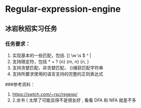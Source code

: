 # Regular-expression-engine
## 冰岩秋招实习任务

### 任务要求：

1. 实现基本的一些匹配，包括. [] \w \s $ ^ |
2. 支持限定符，包括 * + ? {n} {m, n} {n, }
3. 支持贪婪匹配，非贪婪匹配， ()捕获匹配字符串
4. 支持所要求使用的语言支持的完整的正则表达式

###参考资料：

1. https://swtch.com/~rsc/regexp/
2. 2.龙书 ( 太厚了可能显得不是很友好 , 看看 DFA 和 NFA 就差不多

